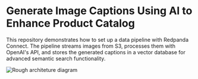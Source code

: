 # Generate Image Captions Using AI to Enhance Product Catalog

This repository demonstrates how to set up a data pipeline with Redpanda Connect. The pipeline streams images from S3, processes them with OpenAI's API, and stores the generated captions in a vector database for advanced semantic search functionality.

![Rough architeture diagram](https://i.imgur.com/BUTjCw5.png)
